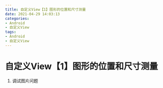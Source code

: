 ```yaml
---
title: 自定义View【1】图形的位置和尺寸测量
date: 2021-04-29 14:03:13
categories:
- Android
- 自定义View
tags:
- Android
- 自定义View
---
```


# 自定义View【1】图形的位置和尺寸测量

1. 调试图片问题

